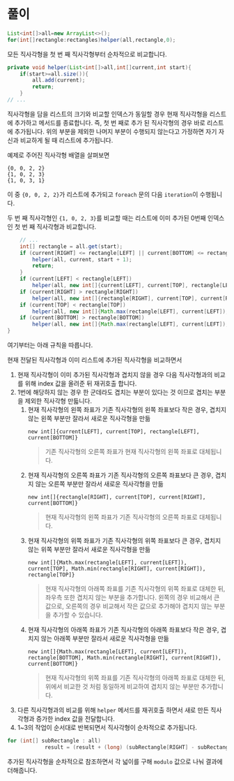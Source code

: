 # 풀이

```java
List<int[]>all=new ArrayList<>();
for(int[]rectangle:rectangles)helper(all,rectangle,0);
```

모든 직사각형을 첫 번 째 직사각형부터 순차적으로 비교합니다.

```java
private void helper(List<int[]>all,int[]current,int start){
    if(start>=all.size()){
        all.add(current);
        return;
    }
// ...
```

직사각형을 담을 리스트의 크기와 비교할 인덱스가 동일할 경우 현재 직사각형을 리스트에 추가하고 메서드를 종료합니다. 즉, 첫 번 째로 추가 된 직사각형의 경우 바로 리스트에 추가됩니다. 위의 부분을 제외한 나머지
부분이 수행되지 않는다고 가정하면 자기 자신과 비교하게 될 때 리스트에 추가됩니다.

예제로 주어진 직사각형 배열을 살펴보면

```
{0, 0, 2, 2}
{1, 0, 2, 3}
{1, 0, 3, 1}
```

이 중 `{0, 0, 2, 2}`가 리스트에 추가되고 `foreach` 문의 다음 `iteration`이 수행됩니다.

두 번 째 직사각형인 `{1, 0, 2, 3}`를 비교할 때는 리스트에 이미 추가된 0번째 인덱스인 첫 번 째 직사각형과 비교합니다.

```java    
    // ...
    int[] rectangle = all.get(start);
    if (current[RIGHT] <= rectangle[LEFT] || current[BOTTOM] <= rectangle[TOP] || current[LEFT] >= rectangle[RIGHT] || current[TOP] >= rectangle[BOTTOM]) {
        helper(all, current, start + 1);
        return;
    }
    if (current[LEFT] < rectangle[LEFT])
        helper(all, new int[]{current[LEFT], current[TOP], rectangle[LEFT], current[BOTTOM]}, start + 1);
    if (current[RIGHT] > rectangle[RIGHT])
        helper(all, new int[]{rectangle[RIGHT], current[TOP], current[RIGHT], current[BOTTOM]}, start + 1);
    if (current[TOP] < rectangle[TOP])
        helper(all, new int[]{Math.max(rectangle[LEFT], current[LEFT]), current[TOP], Math.min(rectangle[RIGHT], current[RIGHT]), rectangle[TOP]}, start + 1);
    if (current[BOTTOM] > rectangle[BOTTOM])
        helper(all, new int[]{Math.max(rectangle[LEFT], current[LEFT]), rectangle[BOTTOM], Math.min(rectangle[RIGHT], current[RIGHT]), current[BOTTOM]}, start + 1);
}
```

여기부터는 아래 규칙을 따릅니다.

현재 전달된 직사각형과 이미 리스트에 추가된 직사각형을 비교하면서

1. 현재 직사각형이 이미 추가된 직사각형과 겹치지 않을 경우 다음 직사각형과의 비교를 위해 index 값을 올려준 뒤 재귀호출 합니다.
2. 1번에 해당하지 않는 경우 한 군데라도 겹치는 부분이 있다는 것 이므로 겹치는 부분을 제외한 직사각형 만듧니다.
    1. 현재 직사각형의 왼쪽 좌표가 기존 직사각형의 왼쪽 좌표보다 작은 경우, 겹치지 않는 왼쪽 부분만 잘라서 새로운 직사각형을 만듦
       ```
       new int[]{current[LEFT], current[TOP], rectangle[LEFT], current[BOTTOM]}
       ```
       > 기존 직사각형의 오른쪽 좌표가 현재 직사각형의 왼쪽 좌표로 대체됩니다.
    2. 현재 직사각형의 오른쪽 좌표가 기존 직사각형의 오른쪽 좌표보다 큰 경우, 겹치지 않는 오른쪽 부분만 잘라서 새로운 직사각형을 만듦
       ```
       new int[]{rectangle[RIGHT], current[TOP], current[RIGHT], current[BOTTOM]}
       ```
       > 현재 직사각형의 왼쪽 좌표가 기존 직사각형의 오른쪽 좌표로 대체됩니다.
    3. 현재 직사각형의 위쪽 좌표가 기존 직사각형의 위쪽 좌표보다 큰 경우, 겹치지 않는 위쪽 부분만 잘라서 새로운 직사각형을 만듦
       ```
       new int[]{Math.max(rectangle[LEFT], current[LEFT]), current[TOP], Math.min(rectangle[RIGHT], current[RIGHT]), rectangle[TOP]}
       ```
       > 현재 직사각형의 아래쪽 좌표를 기존 직사각형의 위쪽 좌표로 대체한 뒤, 좌우측 또한 겹치지 않는 부분을 추가합니다. 왼쪽의 경우 비교해서 큰 값으로, 오른쪽의 경우 비교해서 작은 값으로 추가해야 겹치지 않는 부분을 추가할 수 있습니다.
    4. 현재 직사각형의 아래쪽 좌표가 기존 직사각형의 아래쪽 좌표보다 작은 경우, 겹치지 않는 아래쪽 부분만 잘라서 새로운 직사각형을 만듦
       ```
       new int[]{Math.max(rectangle[LEFT], current[LEFT]), rectangle[BOTTOM], Math.min(rectangle[RIGHT], current[RIGHT]), current[BOTTOM]}
       ```
       > 현재 직사각형의 위쪽 좌표를 기존 직사각형의 아래쪽 좌표로 대체한 뒤, 위에서 비교한 것 처럼 동일하게 비교하여 겹치지 않는 부분만 추가합니다.
3. 다른 직사각형과의 비교를 위해 `helper` 메서드를 재귀호출 하면서 새로 만든 직사각형과 증가한 index 값을 전달합니다.
4. 1~3의 작업이 순서대로 반복되면서 직사각형이 순차적으로 추가됩니다.

```java
for (int[] subRectangle : all)
            result = (result + (long) (subRectangle[RIGHT] - subRectangle[LEFT]) * (long) (subRectangle[BOTTOM] - subRectangle[TOP])) % MODULO;
```

추가된 직사각형을 순차적으로 참조하면서 각 넓이를 구해 `modulo` 값으로 나눠 결과에 더해줍니다.
